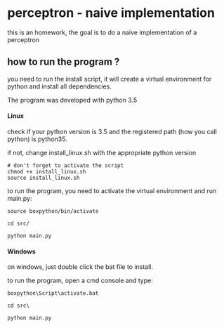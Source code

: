 # perceptron - naive implementation

this is an homework, the goal is to do a naive implementation of a perceptron

## how to run the program ?

you need to run the install script, it will create a virtual environment for python and install all dependencies.

The program was developed with python 3.5

#### Linux

check if your python version is 3.5 and the registered path (how you call python) is python35.

if not, change install_linux.sh with the appropriate python version

```shell
# don't forget to activate the script
chmod +x install_linux.sh
source install_linux.sh
```

to run the program, you need to activate the virtual environment and run main.py:

```shell
source boxpython/bin/activate

cd src/

python main.py
```


#### Windows
on windows, just double click the bat file to install.

to run the program, open a cmd console and type:

```batch
boxpython\Script\activate.bat

cd src\

python main.py
```